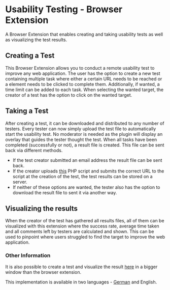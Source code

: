 # Usability Testing - Browser Extension
A Browser Extension that enables creating and taking usability tests as well as visualizing the test results.


## Creating a Test
This Browser Extension allows you to conduct a remote usability test to improve any web application.
The user has the option to create a new test containing multiple task where either a certain URL needs to be reached or a element needs to be clicked to complete them. 
Additionally, if wanted, a time limit can be added to each task. When selecting the wanted target, the creator of a test has the option to click on the wanted target.


## Taking a Test
After creating a test, it can be downloaded and distributed to any number of testers. Every tester can now simply upload the test file to automatically start the usability test. No moderator is needed as the plugin will display an overlay that guides the tester thought the test. 
When all tasks have been completed (successfully or not), a result file is created. This file can be sent back via different methods. 

- If the test creator submitted an email address the result file can be sent back. 
- If the creator uploads [this](server/storeResults) PHP script and submits the correct URL to the script at the creation of the test, the test results can be stored on a server. 
- If neither of these options are wanted, the tester also has the option to download the result file to sent it via another way.
 
## Visualizing the results
When the creator of the test has gathered all results files, all of them can be visualized with this extension where the success rate, average time taken and all comments left by testers are calculated and shown.
This can be used to pinpoint where users struggled to find the target to improve the web application.

### Other Information
It is also possible to create a test and visualize the result [here](http://leoleo.at/usabilityTest/) in a bigger window than the browser extension.

This implementation is available in two languages - [German](https://github.com/Leonhard-Leopold/usability-testing-german/) and English.

